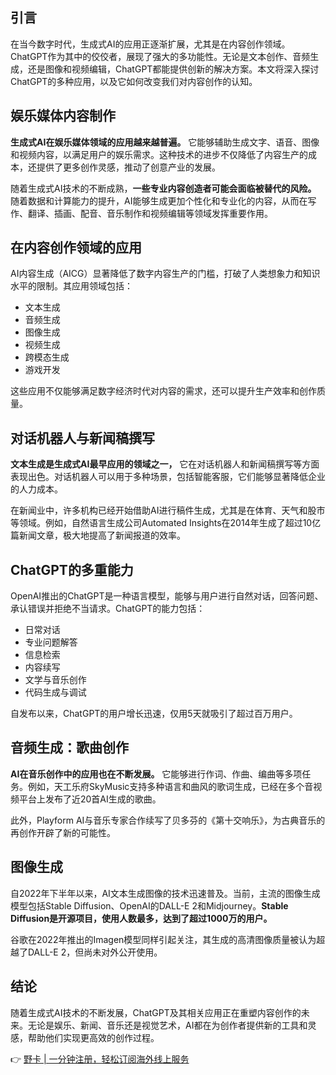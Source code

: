 ## 引言

在当今数字时代，生成式AI的应用正逐渐扩展，尤其是在内容创作领域。ChatGPT作为其中的佼佼者，展现了强大的多功能性。无论是文本创作、音频生成，还是图像和视频编辑，ChatGPT都能提供创新的解决方案。本文将深入探讨ChatGPT的多种应用，以及它如何改变我们对内容创作的认知。

## 娱乐媒体内容制作

**生成式AI在娱乐媒体领域的应用越来越普遍。** 它能够辅助生成文字、语音、图像和视频内容，以满足用户的娱乐需求。这种技术的进步不仅降低了内容生产的成本，还提供了更多创作灵感，推动了创意产业的发展。

随着生成式AI技术的不断成熟，**一些专业内容创造者可能会面临被替代的风险。** 随着数据和计算能力的提升，AI能够生成更加个性化和专业化的内容，从而在写作、翻译、插画、配音、音乐制作和视频编辑等领域发挥重要作用。

## 在内容创作领域的应用

AI内容生成（AICG）显著降低了数字内容生产的门槛，打破了人类想象力和知识水平的限制。其应用领域包括：

- 文本生成
- 音频生成
- 图像生成
- 视频生成
- 跨模态生成
- 游戏开发

这些应用不仅能够满足数字经济时代对内容的需求，还可以提升生产效率和创作质量。

## 对话机器人与新闻稿撰写

**文本生成是生成式AI最早应用的领域之一，** 它在对话机器人和新闻稿撰写等方面表现出色。对话机器人可以用于多种场景，包括智能客服，它们能够显著降低企业的人力成本。

在新闻业中，许多机构已经开始借助AI进行稿件生成，尤其是在体育、天气和股市等领域。例如，自然语言生成公司Automated Insights在2014年生成了超过10亿篇新闻文章，极大地提高了新闻报道的效率。

## ChatGPT的多重能力

OpenAI推出的ChatGPT是一种语言模型，能够与用户进行自然对话，回答问题、承认错误并拒绝不当请求。ChatGPT的能力包括：

- 日常对话
- 专业问题解答
- 信息检索
- 内容续写
- 文学与音乐创作
- 代码生成与调试

自发布以来，ChatGPT的用户增长迅速，仅用5天就吸引了超过百万用户。

## 音频生成：歌曲创作

**AI在音乐创作中的应用也在不断发展。** 它能够进行作词、作曲、编曲等多项任务。例如，天工乐府SkyMusic支持多种语言和曲风的歌词生成，已经在多个音视频平台上发布了近20首AI生成的歌曲。

此外，Playform AI与音乐专家合作续写了贝多芬的《第十交响乐》，为古典音乐的再创作开辟了新的可能性。

## 图像生成

自2022年下半年以来，AI文本生成图像的技术迅速普及。当前，主流的图像生成模型包括Stable Diffusion、OpenAI的DALL-E 2和Midjourney。**Stable Diffusion是开源项目，使用人数最多，达到了超过1000万的用户。**

谷歌在2022年推出的Imagen模型同样引起关注，其生成的高清图像质量被认为超越了DALL-E 2，但尚未对外公开使用。

## 结论

随着生成式AI技术的不断发展，ChatGPT及其相关应用正在重塑内容创作的未来。无论是娱乐、新闻、音乐还是视觉艺术，AI都在为创作者提供新的工具和灵感，帮助他们实现更高效的创作过程。

👉 [野卡 | 一分钟注册，轻松订阅海外线上服务](https://bit.ly/bewildcard)